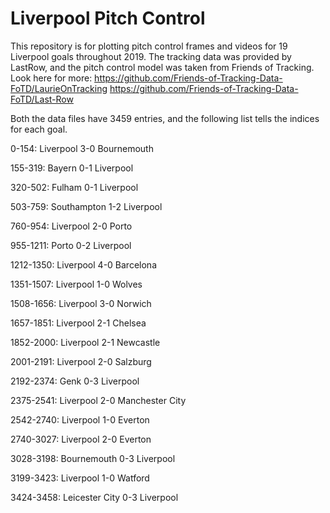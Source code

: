 # Liverpool Pitch Control
 
This repository is for plotting pitch control frames and videos for 19 Liverpool goals throughout 2019. The tracking data was provided by LastRow, and the pitch control model was taken from Friends of Tracking. Look here for more:
https://github.com/Friends-of-Tracking-Data-FoTD/LaurieOnTracking
https://github.com/Friends-of-Tracking-Data-FoTD/Last-Row

Both the data files have 3459 entries, and the following list tells the indices for each goal.

0-154: Liverpool 3-0 Bournemouth

155-319: Bayern 0-1 Liverpool

320-502: Fulham 0-1 Liverpool

503-759: Southampton 1-2 Liverpool

760-954: Liverpool 2-0 Porto

955-1211: Porto 0-2 Liverpool

1212-1350: Liverpool 4-0 Barcelona

1351-1507: Liverpool 1-0 Wolves

1508-1656: Liverpool 3-0 Norwich

1657-1851: Liverpool 2-1 Chelsea

1852-2000: Liverpool 2-1 Newcastle

2001-2191: Liverpool 2-0 Salzburg

2192-2374: Genk 0-3 Liverpool

2375-2541: Liverpool 2-0 Manchester City

2542-2740: Liverpool 1-0 Everton

2740-3027: Liverpool 2-0 Everton

3028-3198: Bournemouth 0-3 Liverpool

3199-3423: Liverpool 1-0 Watford

3424-3458: Leicester City 0-3 Liverpool